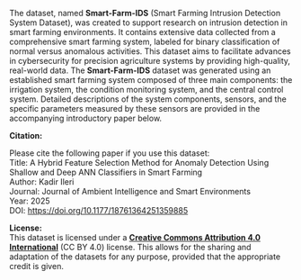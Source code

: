 The dataset, named **Smart-Farm-IDS** (Smart Farming Intrusion Detection System Dataset), was created to support research on intrusion detection in smart farming environments. It contains extensive data collected from a comprehensive smart farming system, labeled for binary classification of normal versus anomalous activities. This dataset aims to facilitate advances in cybersecurity for precision agriculture systems by providing high-quality, real-world data. The **Smart-Farm-IDS** dataset was generated using an established smart farming system composed of three main components: the irrigation system, the condition monitoring system, and the central control system. Detailed descriptions of the system components, sensors, and the specific parameters measured by these sensors are provided in the accompanying introductory paper below.

**Citation:**

Please cite the following paper if you use this dataset:  
Title: A Hybrid Feature Selection Method for Anomaly Detection Using Shallow and Deep ANN Classifiers in Smart Farming  
Author: Kadir Ileri  
Journal: Journal of Ambient Intelligence and Smart Environments  
Year: 2025  
DOI: https://doi.org/10.1177/18761364251359885

**License:**  
This dataset is licensed under a [**Creative Commons Attribution 4.0 International**](https://creativecommons.org/licenses/by/4.0/legalcode) (CC BY 4.0) license. This allows for the sharing and adaptation of the datasets for any purpose, provided that the appropriate credit is given.
